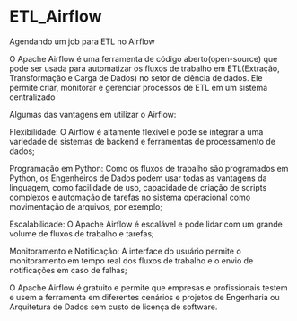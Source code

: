 # ETL_Airflow
Agendando um job para ETL no Airflow

O Apache Airflow é uma ferramenta de código aberto(open-source) que pode ser usada para automatizar os fluxos de trabalho em ETL(Extração, Transformação e Carga de Dados) no setor de ciência de dados. Ele permite criar, monitorar e gerenciar processos de ETL em um sistema centralizado

Algumas das vantagens em utilizar o Airflow:

   Flexibilidade: O Airflow é altamente flexível e pode se integrar a uma variedade de sistemas de backend e ferramentas de processamento  de dados;
    
  Programação em Python: Como os fluxos de trabalho são programados em Python, os Engenheiros de Dados podem usar todas as vantagens da linguagem, como facilidade de uso, capacidade de criação de scripts complexos e automação de tarefas no sistema operacional como movimentação de arquivos, por exemplo;
  
  Escalabilidade: O Apache Airflow é escalável e pode lidar com um grande volume de fluxos de trabalho e tarefas;
  
  Monitoramento e Notificação: A interface do usuário permite o monitoramento em tempo real dos fluxos de trabalho e o envio de notificações em caso de falhas;
  
O Apache Airflow é gratuito e permite que empresas e profissionais testem e usem a ferramenta em diferentes cenários e projetos de Engenharia ou Arquitetura de Dados sem custo de licença de software. 

